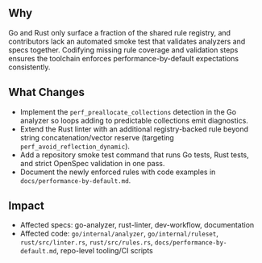## Why
Go and Rust only surface a fraction of the shared rule registry, and contributors lack an automated smoke test that validates analyzers and specs together. Codifying missing rule coverage and validation steps ensures the toolchain enforces performance-by-default expectations consistently.

## What Changes
- Implement the `perf_preallocate_collections` detection in the Go analyzer so loops adding to predictable collections emit diagnostics.
- Extend the Rust linter with an additional registry-backed rule beyond string concatenation/vector reserve (targeting `perf_avoid_reflection_dynamic`).
- Add a repository smoke test command that runs Go tests, Rust tests, and strict OpenSpec validation in one pass.
- Document the newly enforced rules with code examples in `docs/performance-by-default.md`.

## Impact
- Affected specs: go-analyzer, rust-linter, dev-workflow, documentation
- Affected code: `go/internal/analyzer`, `go/internal/ruleset`, `rust/src/linter.rs`, `rust/src/rules.rs`, `docs/performance-by-default.md`, repo-level tooling/CI scripts
